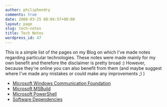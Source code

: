 ```yaml
---
author: philiphendry
comments: true
date: 2008-03-25 08:04:57+00:00
layout: page
slug: tech-notes
title: Tech Notes
wordpress_id: 47
---
```


This is a simple list of the pages on my Blog on which I've made notes regarding particular technologies. These notes were made mainly for my own benefit and therefore the disclaimer is pretty broad :) However, because they're online you can also benefit from them (and maybe suggest where I've made any mistakes or could make any improvements ;) )

  * [Microsoft Windows Communication Foundation](http://philiphendry.wordpress.com/tech-notes/wcf-overview/)  
  * [Microsoft MSBuild](http://philiphendry.wordpress.com/tech-planning/msbuild/)  
  * [Microsoft PowerShell](http://philiphendry.wordpress.com/tech-notes/microsoft-powershell/)  
  * [Software Dependencies](http://blogs.imeta.co.uk/phendry/archive/2008/05/22/275.aspx)
